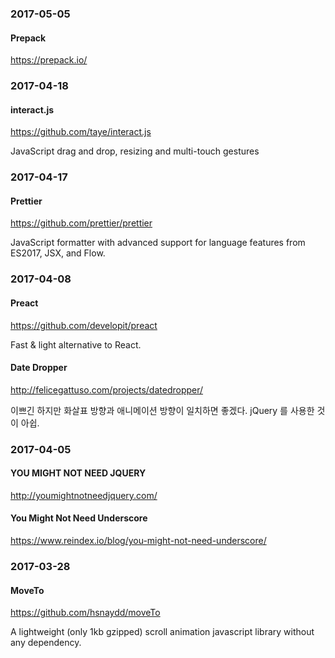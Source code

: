 ### 2017-05-05

#### Prepack

https://prepack.io/


### 2017-04-18

#### interact.js

https://github.com/taye/interact.js

JavaScript drag and drop, resizing and multi-touch gestures


### 2017-04-17

#### Prettier

https://github.com/prettier/prettier

JavaScript formatter with advanced support for language features from ES2017, JSX, and Flow.


### 2017-04-08

#### Preact

https://github.com/developit/preact

Fast & light alternative to React.

#### Date Dropper

http://felicegattuso.com/projects/datedropper/

이쁘긴 하지만 화살표 방향과 애니메이션 방향이 일치하면 좋겠다. jQuery 를 사용한 것이 아쉽.


### 2017-04-05

#### YOU MIGHT NOT NEED JQUERY

http://youmightnotneedjquery.com/

#### You Might Not Need Underscore

https://www.reindex.io/blog/you-might-not-need-underscore/


### 2017-03-28

#### MoveTo

https://github.com/hsnaydd/moveTo

A lightweight (only 1kb gzipped) scroll animation javascript library without any dependency.
